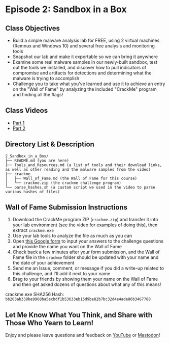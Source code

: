 # Episode 2: Sandbox in a Box

## Class Objectives

- Build a simple malware analysis lab for FREE, using 2 virtual machines (Remnux and Windows 10) and several free analysis and monitoring tools
- Snapshot our lab and make it exportable so we can bring it anywhere
- Examine some real malware samples in our newly-built sandbox, test out the tools we installed, and discover how to pull indicators of compromise and artifacts for detections and determining what the malware is trying to accomplish
- Challenge you to take what you've learned and use it to achieve an entry on the "Wall of Fame" by analyzing the included "CrackMe" program and finding all the flags!

## Class Videos

- [Part 1](https://youtu.be/ELPWeRXxnSE)
- [Part 2]()

## Directory List & Description

```
2_Sandbox_in_a_Box/
├── README.md (you are here)
├── Tools_and_Resources.md (a list of tools and their download links, as well as other reading and the malware samples from the video)
├── crackme
│   ├── Wall_of_Fame.md (the Wall of Fame for this course)
│   └── crackme.zip (the crackme challenge program)
└── parse_hashes.sh (a custom script we used in the video to parse various hashes of files)
```

## Wall of Fame Submission Instructions

1. Download the CrackMe program ZIP (`crackme.zip`) and transfer it into your lab environment (see the video for examples of doing this), then extract `crackme.exe`
1. Use your lab tools to analyze the file as much as you can
1. Open [this Google form](https://forms.gle/nE2yFZowxhCKBPw37) to input your answers to the challenge questions and provide the name you want on the Wall of Fame
1. Check back a few minutes after your form submission, and the Wall of Fame file in the `crackme` folder should be updated with your name and the date of your achievement
1. Send me an Issue, comment, or message if you did a write-up related to this challenge, and I'll add it next to your name
1. Brag to your friends by showing them your name on the Wall of Fame and then get asked dozens of questions about what any of this means!

crackme.exe SHA256 Hash: `bb203ab338be9968ba5ecbdf1b53633eb15d9be82b7bc32d4e4ade86b3467788`

## Let Me Know What You Think, and Share with Those Who Yearn to Learn!

Enjoy and please leave questions and feedback on [YouTube](https://www.youtube.com/@jeff0falltrades) or [Mastodon](https://infosec.exchange/@jeFF0Falltrades)!

